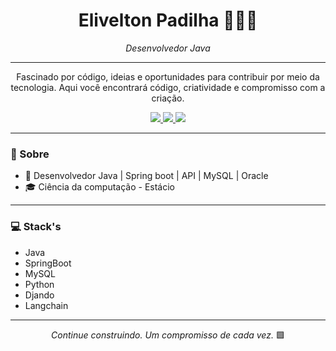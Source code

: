 <h1 align="center">Elivelton Padilha 👨🏻‍💻</h1>

<p align="center">
  <em>Desenvolvedor Java </em>
</p>



---

<p align="center">
  Fascinado por código, ideias e oportunidades para contribuir por meio da tecnologia. 
  Aqui você encontrará código, criatividade e compromisso com a criação.
</p>

<p align="center">
  <a href="(https://www.linkedin.com/in/elivelton-cardoso-padilha-a27440275?utm_source=share&utm_campaign=share_via&utm_content=profile&utm_medium=ios_app)">
    <img src="https://img.shields.io/badge/-LinkedIn-00AB33?style=flat-square&logo=Linkedin&logoColor=blue">
  </a>
  <a href="mailto:eliveltonpadilhaa@hotmail.com">
    <img src="https://img.shields.io/badge/-eliveltonpadilhaa@hotmail.com-00AB33?style=flat-square&logo=Gmail&logoColor=white">
  </a>
  <a href="[https://www.instagram.com/dev_elivelton?igsh=YTBwNnZzOGkxendo&utm_source=qr]">
    <img src="https://img.shields.io/badge/-Instagram-00AB33?style=flat-square&logo=Instagram&logoColor=red">
  </a>
</p>

---

### 🧠 Sobre

- 🔭  Desenvolvedor Java | Spring boot | API | MySQL | Oracle
- 🎓 Ciência da computação - Estácio

---

### 💻 Stack's

-  Java
-  SpringBoot
-  MySQL
-  Python
-  Djando
-  Langchain
  

---

<p align="center">
  <em>Continue construindo. Um compromisso de cada vez.</em> 🟩
</p>
